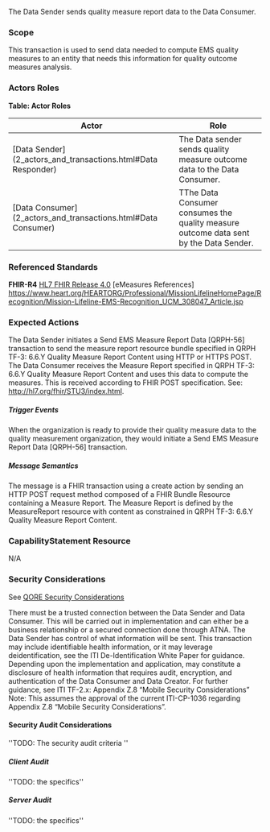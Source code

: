 The Data Sender sends quality measure report data to the Data Consumer.

### Scope

This transaction is used to send data needed to compute EMS quality measures to an entity that needs this information for quality outcome measures analysis. 

### Actors Roles

**Table: Actor Roles**

|Actor 										   					    | Role 																												 |
|-------------------------------------------------------------------|--------------------------------------------------------------------------------------------------------------------|
| [Data Sender](2_actors_and_transactions.html#Data Responder)      | The Data sender sends quality measure outcome data to the Data Consumer. 											 |														 |
| [Data Consumer](2_actors_and_transactions.html#Data Consumer)  	| TThe Data Consumer consumes the quality measure outcome data sent by the Data Sender. 							 |

### Referenced Standards

**FHIR-R4** [HL7 FHIR Release 4.0](http://www.hl7.org/FHIR/R4)
[eMeasures References] https://www.heart.org/HEARTORG/Professional/MissionLifelineHomePage/Recognition/Mission-Lifeline-EMS-Recognition_UCM_308047_Article.jsp


### Expected Actions

The Data Sender initiates a Send EMS Measure Report Data [QRPH-56] transaction to send the measure report resource bundle specified in QRPH TF-3: 6.6.Y Quality Measure Report Content using HTTP or HTTPS POST. The Data Consumer receives the Measure Report specified in QRPH TF-3: 6.6.Y Quality Measure Report Content and uses this data to compute the measures. This is received according to FHIR POST specification. See: http://hl7.org/fhir/STU3/index.html. 

##### Trigger Events

When the organization is ready to provide their quality measure data to the quality measurement organization, they would initiate a Send EMS Measure Report Data [QRPH-56] transaction. 

##### Message Semantics

The message is a FHIR transaction using a create action by sending an HTTP POST request method composed of a FHIR Bundle Resource containing a Measure Report. The Measure Report is defined by the MeasureReport resource with content as constrained in QRPH TF-3: 6.6.Y Quality Measure Report Content. 

### CapabilityStatement Resource

N/A

### Security Considerations

See [QORE Security Considerations](3_security_considerations.html)

There must be a trusted connection between the Data Sender and Data Consumer. This will be carried out in implementation and can either be a business relationship or a secured connection done through ATNA. The Data Sender has control of what information will be sent. This transaction may include identifiable health information, or it may leverage deidentification, see the ITI De-Identification White Paper for guidance. Depending upon the implementation and application, may constitute a disclosure of health information that requires audit, encryption, and authentication of the Data Consumer and Data Creator. For further guidance, see ITI TF-2.x: Appendix Z.8 “Mobile Security Considerations”
Note: This assumes the approval of the current ITI-CP-1036 regarding Appendix Z.8 “Mobile Security Considerations”.


#### Security Audit Considerations

''TODO: The security audit criteria ''

##### Client Audit 

''TODO: the specifics''

##### Server Audit 

''TODO: the specifics''
